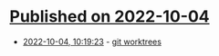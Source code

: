 # [Published on 2022-10-04](index.md)

* [2022-10-04, 10:19:23](https://lobste.rs/s/r5c6o8/git_worktrees) - [git worktrees](https://jmtd.net/log/worktrees/)
